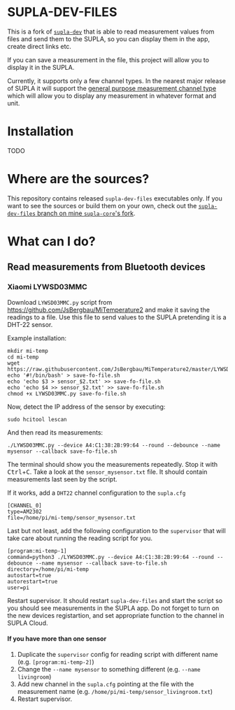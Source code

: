 # SUPLA-DEV-FILES

This is a fork of [`supla-dev`](https://github.com/SUPLA/supla-core/tree/master/supla-dev)
that is able to read measurement values from files and send them to the SUPLA, so you can
display them in the app, create direct links etc.

If you can save a measurement in the file, this project will allow you to display it in 
the SUPLA.

Currently, it supports only a few channel types. In the nearest major release of SUPLA 
it will support the 
[general purpose measurement channel type](https://forum.supla.org/viewtopic.php?f=17&t=5225) 
which will allow you to display any measurement in whatever format and unit.

# Installation

TODO

# Where are the sources?

This repository contains released `supla-dev-files` executables only. 
If you want to see the sources or build them on your own, check out the 
[`supla-dev-files` branch on mine `supla-core`'s fork](https://github.com/fracz/supla-core/tree/supla-dev-files/supla-dev).

# What can I do?

## Read measurements from Bluetooth devices

### Xiaomi LYWSD03MMC

Download `LYWSD03MMC.py` script from https://github.com/JsBergbau/MiTemperature2 and make it
saving the readings to a file. Use this file to send values to the SUPLA pretending it is
a DHT-22 sensor.

Example installation:

```
mkdir mi-temp
cd mi-temp
wget https://raw.githubusercontent.com/JsBergbau/MiTemperature2/master/LYWSD03MMC.py
echo '#!/bin/bash' > save-fo-file.sh
echo 'echo $3 > sensor_$2.txt' >> save-fo-file.sh
echo 'echo $4 >> sensor_$2.txt' >> save-fo-file.sh
chmod +x LYWSD03MMC.py save-fo-file.sh
```

Now, detect the IP address of the sensor by executing:

```
sudo hcitool lescan
```

And then read its measurements:

```
./LYWSD03MMC.py --device A4:C1:38:2B:99:64 --round --debounce --name mysensor --callback save-fo-file.sh
```

The terminal should show you the measurements repeatedly. Stop it with <kbd>Ctrl</kbd>+<kbd>C</kbd>.
Take a look at the `sensor_mysensor.txt` file. It should contain measurements last seen by the script.

If it works, add a `DHT22` channel configuration to the `supla.cfg`

```
[CHANNEL_0]
type=AM2302
file=/home/pi/mi-temp/sensor_mysensor.txt
```

Last but not least, add the following configuration to the `supervisor` that will take care
about running the reading script for you.

```
[program:mi-temp-1]
command=python3 ./LYWSD03MMC.py --device A4:C1:38:2B:99:64 --round --debounce --name mysensor --callback save-to-file.sh
directory=/home/pi/mi-temp
autostart=true
autorestart=true
user=pi
```

Restart supervisor. It should restart `supla-dev-files` and start the script so you should see 
measurements in the SUPLA app. Do not forget to turn on the new devices registartion, and set
appropriate function to the channel in SUPLA Cloud.

#### If you have more than one sensor

1. Duplicate the `supervisor` config for reading script with different name (e.g. `[program:mi-temp-2]`)
1. Change the `--name mysensor` to something different (e.g. `--name livingroom`)
1. Add new channel in the `supla.cfg` pointing at the file with the measurement name (e.g. `/home/pi/mi-temp/sensor_livingroom.txt`)
1. Restart supervisor.

